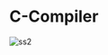 # C-Compiler
![ss2](https://user-images.githubusercontent.com/79214721/154494634-256a7cb1-7c55-4d52-927c-a71a4b5fbcff.png)
